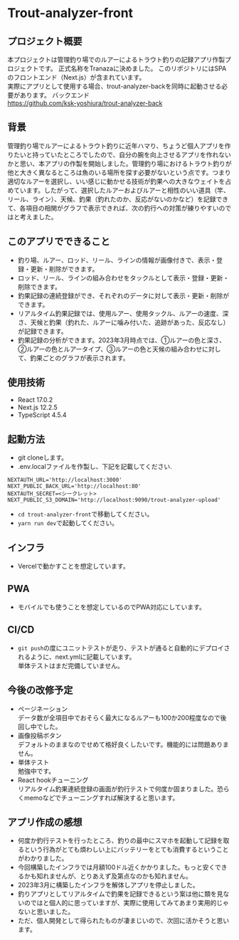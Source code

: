 # Trout-analyzer-front

## プロジェクト概要
本プロジェクトは管理釣り場でのルアーによるトラウト釣りの記録アプリ作製プロジェクトです。
正式名称をTranazaに決めました。
このリポジトリにはSPAのフロントエンド（Next.js）が含まれています。  
実際にアプリとして使用する場合、trout-analyzer-backを同時に起動させる必要があります。
バックエンド  
https://github.com/ksk-yoshiura/trout-analyzer-back

## 背景
管理釣り場でルアーによるトラウト釣りに近年ハマり、ちょうど個人アプリを作りたいと持っていたところでしたので、自分の腕を向上させるアプリを作れないかと思い、本アプリの作製を開始しました。管理釣り場におけるトラウト釣りが他と大きく異なるところは魚のいる場所を探す必要がないという点です。つまり適切なルアーを選択し、いい感じに動かせる技術が釣果への大きなウェイトを占めています。したがって、選択したルアーおよびルアーと相性のいい道具（竿、リール、ライン）、天候、釣果（釣れたのか、反応がないのかなど）を記録できて、各項目の相関がグラフで表示できれば、次の釣行への対策が練りやすいのではと考えました。

## このアプリでできること
- 釣り場、ルアー、ロッド、リール、ラインの情報が画像付きで、表示・登録・更新・削除ができます。
- ロッド、リール、ラインの組み合わせをタックルとして表示・登録・更新・削除できます。
- 釣果記録の連続登録ができ、それぞれのデータに対して表示・更新・削除ができます。
- リアルタイム釣果記録では、使用ルアー、使用タックル、ルアーの速度、深さ、天候と釣果（釣れた、ルアーに噛み付いた、追跡があった、反応なし）が記録できます。
- 釣果記録の分析ができます。2023年3月時点では、①ルアーの色と深さ、②ルアーの色とルアータイプ、③ルアーの色と天候の組み合わせに対して、釣果ごとのグラフが表示されます。


## 使用技術
- React 17.0.2  
- Next.js 12.2.5
- TypeScript 4.5.4  

## 起動方法
- git cloneします。
- .env.localファイルを作製し、下記を記載してください.
```
NEXTAUTH_URL='http://localhost:3000'
NEXT_PUBLIC_BACK_URL='http://localhost:80'
NEXTAUTH_SECRET=<シークレット>
NEXT_PUBLIC_S3_DOMAIN='http://localhost:9090/trout-analyzer-upload'
```
- ` cd trout-analyzer-front `で移動してください。
- `yarn run dev`で起動してください。

## インフラ
- Vercelで動かすことを想定しています。

## PWA
- モバイルでも使うことを想定しているのでPWA対応にしています。

## CI/CD
- ` git push `の度にユニットテストが走り、テストが通ると自動的にデプロイされるように、next.ymlに記載しています。  
単体テストはまだ完備していません。


## 今後の改修予定
- ページネーション  
データ数が全項目中でおそらく最大になるルアーも100か200程度なので後回し中でした。
- 画像投稿ボタン  
デフォルトのままなのでせめて格好良くしたいです。機能的には問題ありません。
- 単体テスト  
勉強中です。
- React hookチューニング  
リアルタイム釣果連続登録の画面が釣行テストで何度か固まりました。恐らくmemoなどでチューニングすれば解決すると思います。

## アプリ作成の感想
- 何度か釣行テストを行ったところ、釣りの最中にスマホを起動して記録を取るという行為がとても煩わしい上にバッテリーをとても消費するということがわかりました。
- 今回構築したインフラでは月額100ドル近くかかりました。もっと安くできるかも知れませんが、とりあえず及第点なのかも知れません。
- 2023年3月に構築したインフラを解体しアプリを停止しました。
- 釣りアプリとしてリアルタイムで釣果を記録できるという案は他に類を見ないのではと個人的に思っていますが、実際に使用してみてあまり実用的じゃないと思いました。
- ただ、個人開発として得られたものが凄まじいので、次回に活かそうと思います。